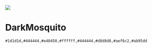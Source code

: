 ![](http://aubrey.pw/d/2018/94r1Tdropb.png)

# DarkMosquito

`#1d1d1d,#444444,#e48450,#ffffff,#444444,#d8d8d8,#aef6c2,#ab95dd`
